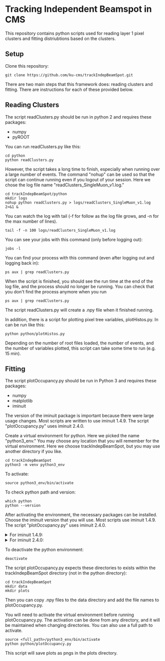 # Tracking Independent Beamspot in CMS

This repository contains python scripts used for reading layer 1 pixel clusters and fitting distriubtions based on the clusters.

## Setup

Clone this repository:
```
git clone https://github.com/ku-cms/trackIndepBeamSpot.git
```

There are two main steps that this framework does: reading clusters and fitting.
There are instructions for each of these provided below.

## Reading Clusters

The script readClusters.py should be run in python 2 and requires these packages:
- numpy
- pyROOT

You can run readClusters.py like this:
```
cd python
python readClusters.py
```

However, the script takes a long time to finish, especially when running over a large number of events.
The command "nohup" can be used so that the script can continue running even if you logout of your session.
Here we chose the log file name "readClusters_SingleMuon_v1.log."
```
cd trackIndepBeamSpot/python
mkdir logs
nohup python readClusters.py > logs/readClusters_SingleMuon_v1.log 2>&1 &
```

You can watch the log with tail (-f for follow as the log file grows, and -n for the max number of lines).
```
tail -f -n 100 logs/readClusters_SingleMuon_v1.log
```

You can see your jobs with this command (only before logging out):
```
jobs -l
```

You can find your process with this command (even after logging out and logging back in): 
```
ps aux | grep readClusters.py
```

When the script is finished, you should see the run time at the end of the log file, and the process should no longer be running. You can check that you don't find the process anymore when you run
```
ps aux | grep readClusters.py
```

The script readClusters.py will create a .npy file when it finished running.

In addition, there is a script for plotting pixel tree variables, plotHistos.py.
In can be run like this:
```
python python/plotHistos.py
```
Depending on the number of root files loaded, the number of events, and the number of variables plotted, this script can take some time to run (e.g. 15 min).

## Fitting

The script plotOccupancy.py should be run in Python 3 and requires these packages:
- numpy
- matplotlib
- iminuit

The version of the iminuit package is important because there were large usage changes.
Most scripts are written to use iminuit 1.4.9.
The script "plotOccupancy.py" uses iminuit 2.4.0.  

Create a virtual environment for python.
Here we picked the name "python3_env."
You may choose any location that you will remember for the virtual environment.
Here we choose trackIndepBeamSpot, but you may use another directory if you like.
```
cd trackIndepBeamSpot
python3 -m venv python3_env
```

To activate:
```
source python3_env/bin/activate
```

To check python path and version:
```
which python
python --version
```

After activating the environment, the necessary packages can be installed.
Choose the iminuit version that you will use.
Most scripts use iminuit 1.4.9.
The script "plotOccupancy.py" uses iminuit 2.4.0.  

<details>
<summary>For iminuit 1.4.9:</summary>
<br>
```
pip install --upgrade pip
pip install numpy
pip install matplotlib
pip install iminuit==1.4.9
```
</details>

<details>
<summary>For iminuit 2.4.0:</summary>
<br>
```
pip install --upgrade pip
pip install numpy
pip install matplotlib
pip install iminuit==2.4.0
```
</details>

To deactivate the python environment:
```
deactivate
```

The script plotOccupancy.py expects these directories to exists within the trackIndepBeamSpot directory (not in the python directory):
```
cd trackIndepBeamSpot
mkdir data
mkdir plots
```

Then you can copy .npy files to the data directory and add the file names to plotOccupancy.py. 

You will need to activate the virtual environment before running plotOccupancy.py.
The activation can be done from any directory, and it will be maintained when changing directories. 
You can also use a full path to activate.

```
source <full_path>/python3_env/bin/activate
python python/plotOccupancy.py
```

This script will save plots as pngs in the plots directory.


